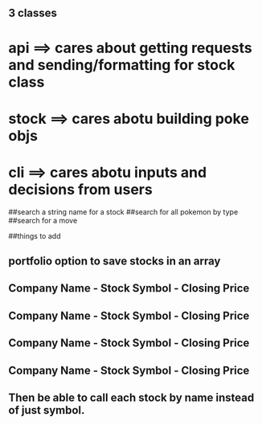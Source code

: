 ## 3 classes 
# api ==> cares about getting requests and sending/formatting for stock class
# stock ==> cares abotu building poke objs
# cli ==> cares abotu inputs and decisions from users


##search a string name for a stock 
##search for all pokemon by type 
##search for a move

##things to add 
## portfolio option to save stocks in an array 
## Company Name - Stock Symbol - Closing Price 
## Company Name - Stock Symbol - Closing Price 
## Company Name - Stock Symbol - Closing Price 
## Company Name - Stock Symbol - Closing Price 

## Then be able to call each stock by name instead of just symbol. 